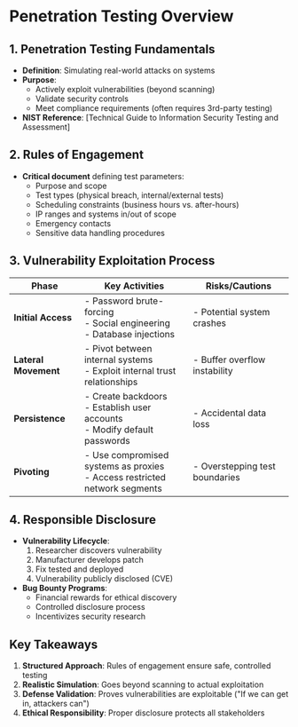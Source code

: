 # Penetration Testing Overview

## 1. Penetration Testing Fundamentals
- **Definition**: Simulating real-world attacks on systems
- **Purpose**: 
  - Actively exploit vulnerabilities (beyond scanning)
  - Validate security controls
  - Meet compliance requirements (often requires 3rd-party testing)
- **NIST Reference**: [Technical Guide to Information Security Testing and Assessment]

## 2. Rules of Engagement
- **Critical document** defining test parameters:
  - Purpose and scope
  - Test types (physical breach, internal/external tests)
  - Scheduling constraints (business hours vs. after-hours)
  - IP ranges and systems in/out of scope
  - Emergency contacts
  - Sensitive data handling procedures

## 3. Vulnerability Exploitation Process
| Phase               | Key Activities                                                                 | Risks/Cautions                     |
|---------------------|-------------------------------------------------------------------------------|-----------------------------------|
| **Initial Access**  | - Password brute-forcing<br>- Social engineering<br>- Database injections     | - Potential system crashes        |
| **Lateral Movement**| - Pivot between internal systems<br>- Exploit internal trust relationships    | - Buffer overflow instability     |
| **Persistence**     | - Create backdoors<br>- Establish user accounts<br>- Modify default passwords | - Accidental data loss            |
| **Pivoting**        | - Use compromised systems as proxies<br>- Access restricted network segments  | - Overstepping test boundaries    |

## 4. Responsible Disclosure
- **Vulnerability Lifecycle**:
  1. Researcher discovers vulnerability
  2. Manufacturer develops patch
  3. Fix tested and deployed
  4. Vulnerability publicly disclosed (CVE)
- **Bug Bounty Programs**:
  - Financial rewards for ethical discovery
  - Controlled disclosure process
  - Incentivizes security research

## Key Takeaways
1. **Structured Approach**: Rules of engagement ensure safe, controlled testing
2. **Realistic Simulation**: Goes beyond scanning to actual exploitation
3. **Defense Validation**: Proves vulnerabilities are exploitable ("If we can get in, attackers can")
4. **Ethical Responsibility**: Proper disclosure protects all stakeholders
